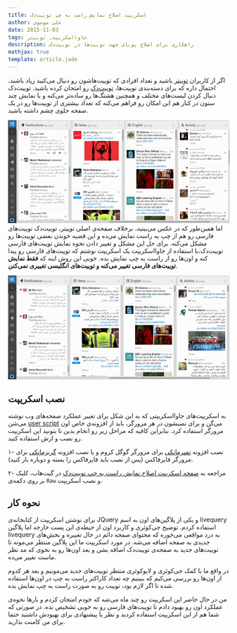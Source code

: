 ```yaml
---
title: اسکریپت اصلاح نمایش راست به چپ توییت‌دک
author: علی موسوی
date: 2015-11-03
tags: جاوااسکریپت, توییتر
description: راهکاری برای اصلاح پویای جهت توییت‌ها در توییت‌دک
mathjax: true
template: article.jade
---
```


اگر از کاربران [توییتر](https://twitter.com) باشید و تعداد افرادی که
توییت‌‌هاشون رو دنبال می‌کنید زیاد باشند، احتمال داره که برای دسته‌بندی
توییت‌ها، [توییت‌دک](https://tweetdeck.twitter.com) رو امتحان کرده
باشید. توییت‌دک دنبال کردن لیست‌های مختلف و همچنین هشتگ‌ها رو ساده‌تر
می‌کنه و با نمایش چند ستون در کنار هم این امکان رو فراهم می‌کنه که تعداد
بیشتری از توییت‌ها رو در یک صفحه جلوی چشم داشته باشید.

<span class="more"></span>

[![توییت‌دک چپ به راست](./tweetdeck_sample_ltr.jpg)](./tweetdeck_sample_ltr.jpg)
اما همین‌طور که در عکس می‌بینید، برخلاف صفحه‌ی اصلی توییتر، توییت‌دک
توییت‌های فارسی رو هم از چپ به راست نمایش می‌ده و این قضیه خوندن بعضی
توییت‌ها رو مشکل می‌کنه. برای حل این مشکل و تغییر دادن نحوه نمایش
توییت‌های فارسی توییت‌دک،با استفاده از جاوااسکریپت یک اسکریپت نوشتم که
توییت‌های فارسی رو پیدا کنه و اون‌ها رو از راست به چپ نمایش بده. خوبی
این روش اینه که **فقط نمایش توییت‌های فارسی تغییر می‌کنه و توییت‌های
انگلیسی تغییری نمی‌کنن**.

[![توییت‌دک راست به چپ](./tweetdeck_sample_rtl.jpg)](./tweetdeck_sample_rtl.jpg)

## نصب اسکریپت

به اسکریپت‌های جاوااسکریپتی که به این شکل برای تغییر عملکرد صفحه‌های وب
نوشته می‌شن [user
script](https://github.com/OpenUserJs/OpenUserJS.org/wiki/Userscript-beginners-HOWTO)
می‌گن و برای نصبشون در هر مرورگر، باید از افزونه‌ی خاص اون مرورگر
استفاده کرد. بنابراین کافیه که مراحل زیر رو انجام بدین تا بتونید این
اسکریپت رو نصب و ازش استفاده کنید.

۱- نصب افزونه
[تمپرمانکی](https://chrome.google.com/webstore/detail/tampermonkey/dhdgffkkebhmkfjojejmpbldmpobfkfo)
برای مرورگر گوگل کروم و یا نصب افزونه
[گریزمانکی](https://addons.mozilla.org/en-US/firefox/addon/greasemonkey/)
برای مرورگر فایرفاکس (پس از نصب باید فایرفاکس را بسته و دوباره باز
کنید).

۲- مراجعه به [صفحه اسکریپت اصلاح نمایش راست به چپ
توییت‌دک](https://gist.github.com/tuxitop/f114fad8ea2ea02047dc) در
گیت‌هاب، کلیک بر روی دکمه‌ی `Raw` و نصب اسکریپت.

## نحوه کار

برای نوشتن اسکریپت از کتابخانه‌ی JQuery و یکی از پلاگین‌های اون به اسم
livequery استفاده کردم. توضیح جی‌کوئری و کاربرد اون از حیطه‌ی این پست
خارجه اما پلاگین livequery به درد مواقعی می‌خوره که محتوای صفحه دائم در
حال تغییره و بخش‌های جدیدی به صفحه اضافه می‌شه. در مورد اسکریپت ما این
پلاگین منتظر می‌مونه تا توییت‌های جدید به صفحه‌ی توییت‌دک اضافه بشن و
بعد اون‌ها رو به نحوی که مد نظر ماست تغییر می‌ده.

در واقع ما با کمک جی‌کوئری و لایوکوئری منتظر توییت‌های جدید می‌مونیم و
بعد هر کدوم از اون‌ها رو بررسی می‌کیم که ببینیم چه تعداد کاراکتر راست به
چپ در اون‌ها استفاده شده تا اگر لازم بود، توییت رو به صورت راست به چپ
نمایش بده.

من در حال حاضر این اسکریپت رو چند ماه می‌شه که خودم امتحان کردم و بارها
نحوه‌ی عملکرد اون رو بهبود دادم تا توییت‌های فارسی رو به خوبی تشخیص بده.
در صورتی که شما هم از این اسکریپت استفاده کردید و نظر یا پیشنهادی برای
بهبودش داشتید حتما برای من کامنت بذارید.
